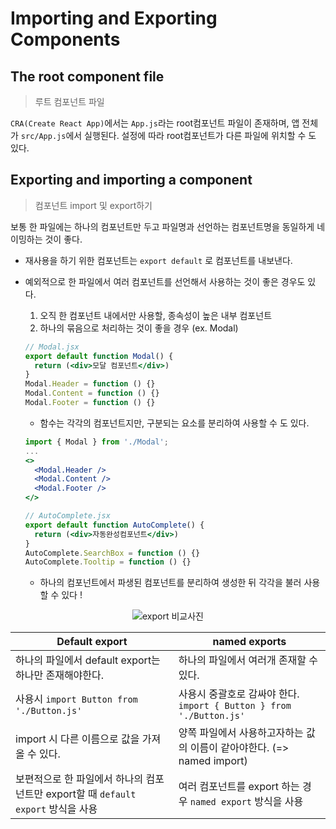 # Importing and Exporting Components

## The root component file
> 루트 컴포넌트 파일

`CRA(Create React App)`에서는 `App.js`라는 root컴포넌트 파일이 존재하며, 앱 전체가 `src/App.js`에서 실행된다. 설정에 따라 root컴포넌트가 다른 파일에 위치할 수 도 있다.


## Exporting and importing a component
> 컴포넌트 import 및 export하기

보통 한 파일에는 하나의 컴포넌트만 두고 파일명과 선언하는 컴포넌트명을 동일하게 네이밍하는 것이 좋다.

- 재사용을 하기 위한 컴포넌트는 `export default` 로 컴포넌트를 내보낸다.
- 예외적으로 한 파일에서 여러 컴포넌트를 선언해서 사용하는 것이 좋은 경우도 있다.
  1. 오직 한 컴포넌트 내에서만 사용할, 종속성이 높은 내부 컴포넌트
  2. 하나의 묶음으로 처리하는 것이 좋을 경우 (ex. Modal)

  ```jsx
  // Modal.jsx
  export default function Modal() {
    return (<div>모달 컴포넌트</div>)
  }
  Modal.Header = function () {}
  Modal.Content = function () {}
  Modal.Footer = function () {}
  ```
  - 함수는 각각의 컴포넌트지만, 구분되는 요소를 분리하여 사용할 수 도 있다.
  ```jsx
  import { Modal } from './Modal';
  ...
  <>
    <Modal.Header />
    <Modal.Content />
    <Modal.Footer />
  </>
  ```
  ```jsx
  // AutoComplete.jsx
  export default function AutoComplete() {
    return (<div>자동완성컴포넌트</div>)
  }
  AutoComplete.SearchBox = function () {}
  AutoComplete.Tooltip = function () {}
  ```
  - 하나의 컴포넌트에서 파생된 컴포넌트를 분리하여 생성한 뒤 각각을 불러 사용할 수 있다 !


<p align="center"><img src="https://react-ko.dev/images/docs/illustrations/i_import-export.svg" alt="export 비교사진"></p>

Default export | named exports
---|---
하나의 파일에서 default export는 하나만 존재해야한다. | 하나의 파일에서 여러개 존재할 수 있다.
사용시 `import Button from './Button.js'` | 사용시 중괄호로 감싸야 한다. `import { Button } from './Button.js'`
import 시 다른 이름으로 값을 가져올 수 있다. | 양쪽 파일에서 사용하고자하는 값의 이름이 같아야한다. (=> named import)
보편적으로 한 파일에서 하나의 컴포넌트만 export할 때 `default export` 방식을 사용 | 여러 컴포넌트를 export 하는 경우 `named export` 방식을 사용
